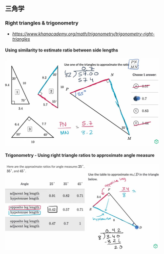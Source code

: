 ## 三角学

### Right triangles & trigonometry
* *https://www.khanacademy.org/math/trigonometry/trigonometry-right-triangles*
  
#### Using similarity to estimate ratio between side lengths
<div align=center>
<img src="../../_images/life/Trigonometry - Right triangles & trigonometry.jpg" width="690">
</div>

#### Trigonometry - Using right triangle ratios to approximate angle measure
<div align=center>
<img src="../../_images/life/Trigonometry - Using right triangle ratios to approximate angle measure.jpg" width="690">
</div>